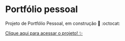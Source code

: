 # Portfólio pessoal
 Projeto de Portfólio Pessoal, em construção 🚧 :octocat: 

[Clique aqui para acessar o projeto! ✨](https://rayanaprata.github.io/)
